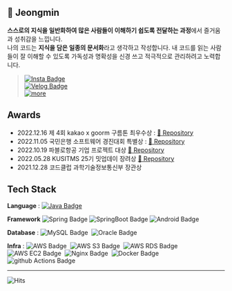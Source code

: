 
## 🌱 Jeongmin
**스스로의 지식을 일반화하여 많은 사람들이 이해하기 쉽도록 전달하는 과정**에서 즐거움과 성취감을 느낍니다.<br>
나의 코드는 **지식을 담은 일종의 문서화**라고 생각하고 작성합니다. 내 코드를 읽는 사람들이 잘 이해할 수 있도록 가독성과 명확성을 신경 쓰고 적극적으로 관리하려고 노력합니다.

> [![Insta Badge](https://img.shields.io/badge/Instagram-E4405F?style=flat&logo=Instagram&logoColor=white)](https://www.instagram.com/yooa.dev/)<br>
[![Velog Badge](https://img.shields.io/badge/Velog-20C997?style=flat&logo=Velog&logoColor=white)](https://velog.io/@jmjmjmz732002)<br>
[![more](https://img.shields.io/badge/Projects-000000?style=flat&logo=Notion)](https://www.notion.so/yooa/4e279dd624064e6388bed1e278e77b82?pvs=4)<br>


## Awards
- 2022.12.16 제 4회 kakao x goorm 구름톤 최우수상 : [🔗 Repository](https://github.com/Jeongminyooa/MyTamla-BackEnd)
- 2022.11.05 국민은행 소프트웨어 경진대회 특별상 : [🔗 Repository](https://github.com/Jeongminyooa/ReValue-BackEnd)
- 2022.10.19 파블로항공 기업 프로젝트 대상 [🔗 Repository](https://github.com/Jeongminyooa/Pablo-air-assignment-qr-scan)
- 2022.05.28 KUSITMS 25기 밋업데이 장려상 [🔗 Repository](https://github.com/Jeongminyooa/forPet-backend)
- 2021.12.28 코드클럽 과학기술정보통신부 장관상

## **Tech Stack** 

**Language** : 
[![Java Badge](https://img.shields.io/badge/Java-007396?style=flat&logo=Java&logoColor=white)](https://github.com/Jeongminyooa/Algorithm_Java)&nbsp;

**Framework**
![Spring Badge](https://img.shields.io/badge/Spring-6DB33F?style=flat&logo=Spring&logoColor=white)
![SpringBoot Badge](https://img.shields.io/badge/Spring&nbsp;Boot-6DB33F?style=flat&logo=springboot&logoColor=white)
![Android Badge](https://img.shields.io/badge/Android-3DDC84?style=flat&logo=Android&logoColor=white)

**Database** : 
![MySQL Badge](https://img.shields.io/badge/MySQL-4479A1?style=flat&logo=MySQL&logoColor=white)&nbsp;
![Oracle Badge](https://img.shields.io/badge/Oracle-F80000?style=flat&logo=Oracle&logoColor=white)&nbsp;

**Infra** : 
![AWS Badge](https://img.shields.io/badge/Amazon&nbsp;AWS-232F3E?style=flat&logo=Amazon-AWS&logoColor=white)&nbsp; 
![AWS S3 Badge](https://img.shields.io/badge/Amazon&nbsp;S3-569A31?style=flat&logo=Amazon-S3&logoColor=white)&nbsp; 
![AWS RDS Badge](https://img.shields.io/badge/Amazon&nbsp;RDS-527FFF?style=flat&logo=Amazon-RDS&logoColor=white)&nbsp; 
![AWS EC2 Badge](https://img.shields.io/badge/Amazon&nbsp;EC2-FF9900?style=flat&logo=Amazon-EC2&logoColor=white)&nbsp; 
![Nginx Badge](https://img.shields.io/badge/NGINX-009639?style=flat&logo=NGINX&logoColor=white)&nbsp; 
![Docker Badge](https://img.shields.io/badge/Docker-2496ED?style=flat&logo=Docker&logoColor=white)&nbsp; 
![github Actions Badge](https://img.shields.io/badge/GitHub&nbsp;Actions-2088FF?style=flat&logo=GitHub-Actions&logoColor=white)&nbsp; 

---
            
![Hits](https://hits.seeyoufarm.com/api/count/incr/badge.svg?url=https%3A%2F%2Fgithub.com%2FJeongminyooa%2Fhit-counter&count_bg=%23CBC5C5&title_bg=%23000000&icon=github.svg&icon_color=%23CBC5C5&title=today+%2F+total&edge_flat=true)

